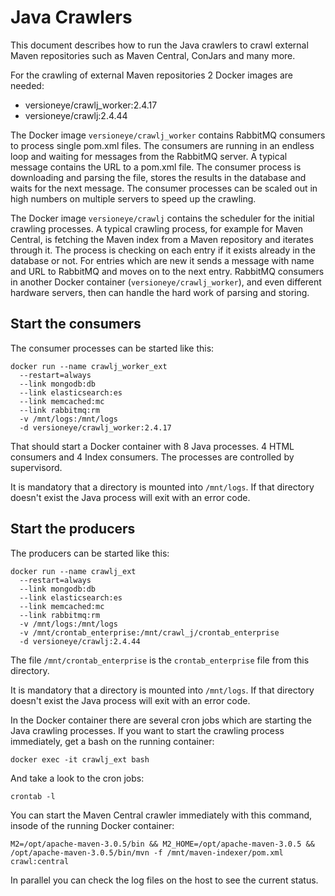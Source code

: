 # Java Crawlers

This document describes how to run the Java crawlers to crawl external Maven repositories such as Maven Central, ConJars and many more. 

For the crawling of external Maven repositories 2 Docker images are needed: 

 - versioneye/crawlj_worker:2.4.17
 - versioneye/crawlj:2.4.44

The Docker image `versioneye/crawlj_worker` contains RabbitMQ consumers to process single pom.xml files. The consumers are running in an endless loop and waiting for messages from the RabbitMQ server. A typical message contains the URL to a pom.xml file. The consumer process is downloading and parsing the file, stores the results in the database and waits for the next message. The consumer processes can be scaled out in high numbers on multiple servers to speed up the crawling. 

The Docker image `versioneye/crawlj` contains the scheduler for the initial crawling processes. A typical crawling process, for example for Maven Central, is fetching the Maven index from a Maven repository and iterates through it. The process is checking on each entry if it exists already in the database or not. For entries which are new it sends a message with name and URL to RabbitMQ and moves on to the next entry. RabbitMQ consumers in another Docker container (`versioneye/crawlj_worker`), and even different hardware servers, then can handle the hard work of parsing and storing. 

## Start the consumers

The consumer processes can be started like this: 

```
docker run --name crawlj_worker_ext 
  --restart=always 
  --link mongodb:db 
  --link elasticsearch:es 
  --link memcached:mc 
  --link rabbitmq:rm 
  -v /mnt/logs:/mnt/logs 
  -d versioneye/crawlj_worker:2.4.17
```

That should start a Docker container with 8 Java processes. 4 HTML consumers and 4 Index consumers. The processes are controlled by supervisord. 

It is mandatory that a directory is mounted into `/mnt/logs`. If that directory doesn't exist the Java process will exit with an error code.

## Start the producers

The producers can be started like this: 

```
docker run --name crawlj_ext 
  --restart=always 
  --link mongodb:db 
  --link elasticsearch:es 
  --link memcached:mc 
  --link rabbitmq:rm 
  -v /mnt/logs:/mnt/logs 
  -v /mnt/crontab_enterprise:/mnt/crawl_j/crontab_enterprise
  -d versioneye/crawlj:2.4.44
```

The file `/mnt/crontab_enterprise` is the `crontab_enterprise` file from this directory.

It is mandatory that a directory is mounted into `/mnt/logs`. If that directory doesn't exist the Java process will exit with an error code.

In the Docker container there are several cron jobs which are starting the Java crawling processes. If you want to start the crawling process immediately, get a bash on the running container: 

```
docker exec -it crawlj_ext bash
```

And take a look to the cron jobs: 

```
crontab -l
```

You can start the Maven Central crawler immediately with this command, insode of the running Docker container: 

```
M2=/opt/apache-maven-3.0.5/bin && M2_HOME=/opt/apache-maven-3.0.5 && /opt/apache-maven-3.0.5/bin/mvn -f /mnt/maven-indexer/pom.xml crawl:central
```

In parallel you can check the log files on the host to see the current status. 
